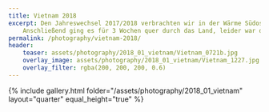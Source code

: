 ```yaml
---
title: Vietnam 2018
excerpt: Den Jahreswechsel 2017/2018 verbrachten wir in der Wärme Südostasiens, genauer gesagt in Vietnam. 
    Anschließend ging es für 3 Wochen quer durch das Land, leider war das Wetter dabei nicht immer auf unserer Seite.
permalink: /photography/vietnam-2018/
header:
    teaser: assets/photography/2018_01_vietnam/Vietnam_0721b.jpg
    overlay_image: assets/photography/2018_01_vietnam/Vietnam_1227.jpg
    overlay_filter: rgba(200, 200, 200, 0.6)
---
```


{% include gallery.html folder="/assets/photography/2018_01_vietnam" layout="quarter" equal_height="true" %}